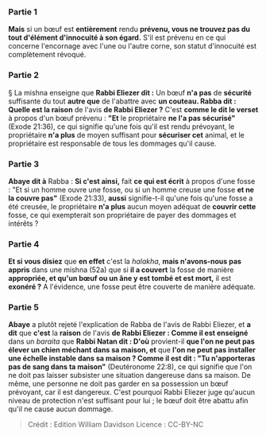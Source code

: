 
### Partie 1
<b>Mais</b> si un bœuf est <b>entièrement</b> rendu <b>prévenu, vous ne trouvez pas du tout d'élément d'innocuité à son égard.</b> S'il est prévenu en ce qui concerne l'encornage avec l'une ou l'autre corne, son statut d'innocuité est complètement révoqué.

### Partie 2
§ La mishna enseigne que <b>Rabbi Eliezer dit :</b> Un bœuf <b>n'a pas</b> de <b>sécurité</b> suffisante du tout <b>autre que</b> de l'abattre avec <b>un couteau. Rabba dit : Quelle est la raison</b> de l'avis <b>de Rabbi Eliezer ?</b> C'est <b>comme le dit le verset</b> à propos d'un bœuf prévenu : <b>"Et</b> le propriétaire <b>ne l'a pas sécurisé"</b> (Exode 21:36), ce qui signifie qu'une fois qu'il est rendu prévoyant, le propriétaire <b>n'a plus</b> de moyen suffisant pour <b>sécuriser cet</b> animal, et le propriétaire est responsable de tous les dommages qu'il cause.

### Partie 3
<b>Abaye dit à</b> Rabba : <b>Si c'est ainsi,</b> fait <b>ce qui est écrit</b> à propos d'une fosse : "Et si un homme ouvre une fosse, ou si un homme creuse une fosse <b>et ne la couvre pas"</b> (Exode 21:33), <b>aussi</b> signifie-t-il qu'une fois qu'une fosse a été creusée, le propriétaire <b>n'a plus</b> aucun moyen adéquat de <b>couvrir cette</b> fosse, ce qui exempterait son propriétaire de payer des dommages et intérêts ?

### Partie 4
<b>Et si vous disiez</b> que <b>en effet</b> c'est la <i>halakha</i>, <b>mais n'avons-nous pas appris</b> dans une mishna (52a) que si <b>il a couvert</b> la fosse de manière <b>appropriée, et qu'un bœuf ou un âne y est tombé et est mort,</b> il est <b>exonéré ?</b> A l'évidence, une fosse peut être couverte de manière adéquate.

### Partie 5
<b>Abaye</b> a plutôt rejeté l'explication de Rabba de l'avis de Rabbi Eliezer, et <b>a dit</b> que <b>c'est</b> la <b>raison</b> de l'avis <b>de Rabbi Eliezer : Comme il est enseigné</b> dans un <i>baraita</i> que <b>Rabbi Natan dit : D'où</b> provient-il <b>que l'on ne peut pas élever un chien méchant dans sa maison, et</b> que <b>l'on ne peut pas installer une échelle instable dans sa maison ? Comme il est dit : "Tu n'apporteras pas de sang dans ta maison"</b> (Deutéronome 22:8), ce qui signifie que l'on ne doit pas laisser subsister une situation dangereuse dans sa maison. De même, une personne ne doit pas garder en sa possession un bœuf prévoyant, car il est dangereux. C'est pourquoi Rabbi Eliezer juge qu'aucun niveau de protection n'est suffisant pour lui ; le bœuf doit être abattu afin qu'il ne cause aucun dommage.

>Crédit : Edition William Davidson
>Licence : CC-BY-NC